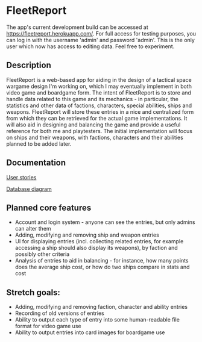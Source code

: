 # FleetReport

The app's current development build can be accessed at https://fleetreport.herokuapp.com/. For full access for testing purposes, you can log in with the username 'admin' and password 'admin'. This is the only user which now has access to editing data. Feel free to experiment.

## Description

FleetReport is a web-based app for aiding in the design of a tactical space wargame design I'm working on, which I may eventually implement in both video game and boardgame form. The intent of FleetReport is to store and handle data related to this game and its mechanics - in particular, the statistics and other data of factions, characters, special abilities, ships and weapons. FleetReport will store these entries in a nice and centralized form from which they can be retrieved for the actual game implementations. It will also aid in designing and balancing the game and provide a useful reference for both me and playtesters. The initial implementation will focus on ships and their weapons, with factions, characters and their abilities planned to be added later.

## Documentation
[User stories](https://github.com/elucca/FleetReport/blob/master/documentation/user_stories.md)

[Database diagram](https://raw.githubusercontent.com/elucca/FleetReport/master/documentation/FleetReport_db.png)

## Planned core features

- Account and login system - anyone can see the entries, but only admins can alter them
- Adding, modifying and removing ship and weapon entries
- UI for displaying entries (incl. collecting related entries, for example accessing a ship should also display its weapons), by faction and possibly other criteria
- Analysis of entries to aid in balancing - for instance, how many points does the average ship cost, or how do two ships compare in stats and cost

## Stretch goals:
- Adding, modifying and removing faction, character and ability entries
- Recording of old versions of entries
- Ability to output each type of entry into some human-readable file format for video game use
- Ability to output entries into card images for boardgame use
